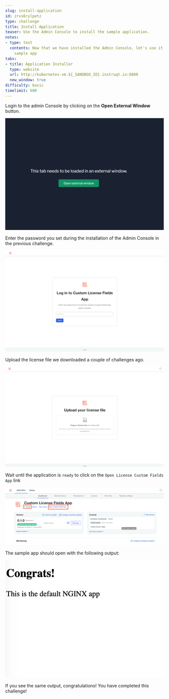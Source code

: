 ```yaml
---
slug: install-application
id: zrvs6rylpetz
type: challenge
title: Install Application
teaser: Use the Admin Console to install the sample application.
notes:
- type: text
  contents: Now that we have installed the Admin Console, let's use it to deploy the
    sample app
tabs:
- title: Application Installer
  type: website
  url: http://kubernetes-vm.${_SANDBOX_ID}.instruqt.io:8800
  new_window: true
difficulty: basic
timelimit: 600
---
```

Login to the admin Console by clicking on the **Open External Window** button.

<p align="center"><img src="../assets/external-window.png" width=600></img></p>

Enter the password you set during the installation of the Admin Console in the previous challenge.

<p align="center"><img src="../assets/custom-fields-login.png" width=600></img></p>

Upload the license file we downloaded a couple of challenges ago.

<p align="center"><img src="../assets/custom-field-supload-license.png" width=600></img></p>

Wait until the application is `ready` to click on the `Open License Custom Fields App` link

<p align="center"><img src="../assets/lic-admin-console.png" width=600></img></p>

The sample app should open with the following output:

<p align="center"><img src="../assets/custom-fields-feature-off.png" width=600></img></p>

If you see the same output, congratulations! You have completed this challenge!
